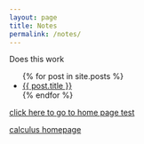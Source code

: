 ```yaml
---
layout: page
title: Notes
permalink: /notes/
---
```


Does this work


<ul>
  {% for post in site.posts %}
    <li>
      <a href="{{ post.url }}">{{ post.title }}</a>
    </li>
  {% endfor %}
</ul>

<a href="https://nickgauth.github.io/pain/">click here to go to home page test</a>

[calculus homepage][calchp]

[calchp]: https://nickgauth.github.io/pain/calculus/2022-04-21-calchp.html
